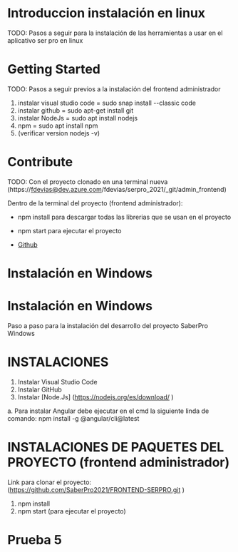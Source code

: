 # Introduccion instalación en linux
TODO: Pasos a seguir para la instalación de las herramientas a usar en el aplicativo ser pro en linux

# Getting Started
TODO: Pasos a seguir previos a la instalación del frontend administrador
1.	instalar visual studio code = sudo snap install --classic code
2.	instalar github = sudo apt-get install git
3.	instalar NodeJs = sudo apt install nodejs
4.	npm = sudo apt install npm
5. (verificar version nodejs -v)

# Contribute
TODO: Con el proyecto clonado en una terminal nueva (https://fdevias@dev.azure.com/fdevias/serpro_2021/_git/admin_frontend)

Dentro de la terminal del proyecto (frontend administrador):
- npm install
    para descargar todas las librerias que se usan en el proyecto
- npm start
    para ejecutar el proyecto

- [Github](https://github.com/SaberPro2021/FRONEND-ADMINISTRADOR-SERPRO.git)

# Instalación en Windows

# Instalación en Windows
Paso a paso para la instalación del desarrollo del proyecto SaberPro Windows
# INSTALACIONES

1. Instalar Visual Studio Code
2. Instalar GitHub
3. Instalar [Node.Js] (https://nodejs.org/es/download/ ) 

a. Para instalar Angular debe ejecutar en el cmd la siguiente linda de comando: npm install -g @angular/cli@latest

# INSTALACIONES DE PAQUETES DEL PROYECTO (frontend administrador)
Link para clonar el proyecto: (https://github.com/SaberPro2021/FRONTEND-SERPRO.git )

1. npm install
2. npm start (para ejecutar el proyecto)

# Prueba 5
